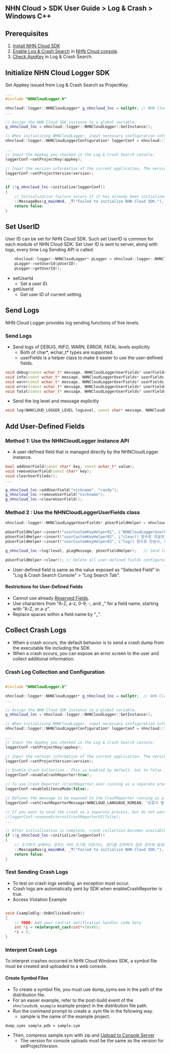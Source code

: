 ## NHN Cloud > SDK User Guide > Log & Crash > Windows C++

## Prerequisites

1. [Install NHN Cloud SDK](./getting-started-windows)
2. [Enable Log & Crash Search](https://docs.toast.com/ko/Analytics/Log%20&%20Crash%20Search/ko/console-guide/) in [NHN Cloud console](https://console.toast.com).
3. [Check AppKey](https://docs.toast.com/ko/Analytics/Log%20&%20Crash%20Search/ko/console-guide/#appkey) in Log & Crash Search.

## Initialize NHN Cloud Logger SDK

Set Appkey issued from Log & Crash Search as ProjectKey.


```cpp
...
#include "NHNCloudLogger.h"

nhncloud::logger::NHNCloudLogger* g_nhncloud_lnc = nullptr; // NHN Cloud SDK - Log & crash search
...

// Assign the NHN Cloud SDK instance to a global variable.
g_nhncloud_lnc = nhncloud::logger::NHNCloudLogger::GetInstance();

// When initializing NHNCloudLogger, input necessary configuration information.
nhncloud::logger::NHNCloudLoggerConfiguration* loggerConf = nhncloud::logger::NHNCloudLoggerConfiguration::GetInstance();

...
// Input the Appkey you checked in the Log & Crash Search console.
loggerConf->setProjectKey(appkey);

// Input the version information of the current application. The version information must match the version 
loggerConf->setProjectVersion(version);
...

if (!g_nhncloud_lnc->initialize(loggerConf))
{
	// Initialization failure occurs if it has already been initialized or if the AppKey is not inputted.
	::MessageBox(g_mainWnd, _T("Failed to initialize NHN Cloud SDK."), _T("Alert"), MB_OK);
	return false;
}

```

## Set UserID

User ID can be set for NHN Cloud SDK.
Such set UserID is common for each module of NHN Cloud SDK.
Set User ID is sent to server, along with logs, every time Log Sending API is called.

```cpp
    nhncloud::logger::NHNCloudLogger* pLogger = nhncloud::logger::NHNCloudLogger::GetInstance();
    pLogger->setUserId(pUserID);
    pLogger->getUserId();
```

* setUserId
    * Set a user ID.
* getUserId
    * Get user ID of current setting.

## Send Logs

NHN Cloud Logger provides log sending functions of five levels.

### Send Logs
* Send logs of DEBUG, INFO, WARN, ERROR, FATAL levels explicitly
    * Both of char*, wchar_t* types are supported.
    * userFields is a helper class to make it easier to use the user-defined fields.
```cpp
void debug(const wchar_t* message, NHNCloudLoggerUserFields* userFields = NULL);
void info(const wchar_t* message, NHNCloudLoggerUserFields* userFields = NULL);
void warn(const wchar_t* message, NHNCloudLoggerUserFields* userFields = NULL);
void error(const wchar_t* message, NHNCloudLoggerUserFields* userFields = NULL);
void fatal(const wchar_t* message, NHNCloudLoggerUserFields* userFields = NULL);
```
* Send the log level and message explicitly
```cpp
void log(NHNCLOUD_LOGGER_LEVEL logLevel, const char* message, NHNCloudLoggerUserFields* userFields = nullptr);
```

## Add User-Defined Fields
### Method 1: Use the NHNCloudLogger instance API

* A user-defined field that is managed directly by the NHNCloudLogger instance.

```cpp
bool addUserField(const char* key, const wchar_t* value);
void removeUserField(const char* key);
void clearUserFileds();
...

g_nhncloud_lnc->addUserField("nickname", "randy");
g_nhncloud_lnc->removeUserField("nickname");
g_nhncloud_lnc->cleareUserField();

```

### Method 2 : Use the NHNCloudLoggerUserFields class

```cpp
nhncloud::logger::NHNCloudLoggerUserFields* pUserFieldHelper = nhncloud::logger::NHNCloudLoggerUserFields::GetInstance(); // Get the custom field helper class.

pUserFieldHelper->insert("userCustomKeyHelper01", L"NHNCloudLoggerUserFields 헬퍼 클래스로 추가한 사용자 정의 필드\r\nCustom fields added with the NHNCloudLoggerUserFields helper class");
pUserFieldHelper->insert("userCustomKeyHelper02", L"clear() 함수로 지금껏 정의한 사용자 필드를 간단히 정리할 수 있어요.\r\nWith the clear() function, you can simply clear the custom fields you have defined so far.");
pUserFieldHelper->insert("userCustomKeyHelper03", L"log() 함수로 전송시, NHNCloudLoggerUserFields 클래스에 정의한 사용자 필드들은 로그 객체에 복사됩니다.\r\nWhen sending to the log() function, the user fields defined in the NHNCloudLoggerUserFields class are copied to the log object.");

g_nhncloud_lnc->log(level, pLogMessage, pUserFieldHelper);	 // Send log with user-defined fields.

pUserFieldHelper->clear(); // Delete all user-defined fields configured above.

```

*  User-defined field is same as the value exposed as "Selected Field" in "Log & Crash Search Console" > "Log Search Tab".

#### Restrictions for User-Defined Fields

* Cannot use already [Reserved Fields](./log-collector-reserved-fields).
* Use characters from "A-Z, a-z, 0-9, -, and _" for a field name, starting with "A-Z, or a-z".
* Replace spaces within a field name by "_".


## Collect Crash Logs
* When a crash occurs, the default behavior is to send a crash dump from the executable file including the SDK.
* When a crash occurs, you can expose an error screen to the user and collect additional information.

### Crash Log Collection and Configuration

```cpp

#include "NHNCloudLogger.h"

nhncloud::logger::NHNCloudLogger* g_nhncloud_lnc = nullptr;  // NHN Cloud SDK - Log & crash search
...

// Assign the NHN Cloud SDK instance to a global variable.
g_nhncloud_lnc = nhncloud::logger::NHNCloudLogger::GetInstance();

// When initializing NHNCloudLogger, input necessary configuration information.
nhncloud::logger::NHNCloudLoggerConfiguration* loggerConf = nhncloud::logger::NHNCloudLoggerConfiguration::GetInstance();

...
// Input the AppKey you checked in the Log & Crash Search console.
loggerConf->setProjectKey(appkey);

// Input the version information of the current application. The version information must match the version information inputted during the symbol file registration.
loggerConf->setProjectVersion(version);

// Enable Crash Collection - This is enabled by default. Set to false if you don't want crash collection.
loggerConf->enableCrashReporter(true);

// To use Crash Reporter (CrashReporter.exe) running as a separate process, set enableSilenceMode(false).
loggerConf->enableSilenceMode(false);

// Defines the message to be exposed to the CrashReporter running as a separate process. If not defined, the default message will be shown.
loggerConf->setCrashReporterMessage(NHNCLOUD_LANGUAGE_KOREAN, "오류가 발생한 상황...\n");

// If you want to send the crash as a separate process, but do not want to expose the UI to the user, set exposeExternalCrashReporterUI(false).
//loggerConf->exposeExternalCrashReporterUI(false);
...

// After initialization is complete, crash collection becomes available.
if (!g_nhncloud_lnc->initialize(loggerConf))
{
	// 초기화가 실패하는 경우는 이미 초기화 되었거나, 앱키를 입력하지 않은 경우에 발생합니다.
	::MessageBox(g_mainWnd, _T("Failed to initialize NHN Cloud SDK."), _T("Alert"), MB_OK);
	return false;
}

```

###  Test Sending Crash Logs

* To test on crash logs sending, an exception must occur.
* Crash logs are automatically sent by SDK when enableCrashReporter is true.
* Access Violation Example
```cpp

void CsampleDlg::OnBnClickedCrash()
{
    // TODO: Add your control notification handler code here
    int *i = reinterpret_cast<int*>(0x45);
    *i = 5;
}
```

### Interpret Crash Logs

To interpret crashes occurred in NHN Cloud Windows SDK, a symbol file must be created and uploaded to a web console.

#### Create Symbol Files

* To create a symbol file, you must use dump_syms.exe in the path of the distribution file.
* For an easier example, refer to the post-build event of the `nhncloudsdk_example` example project in the distribution file path.
* Run the command prompt to create a .sym file in the following way.
    * sample is the name of the example project.

```
dump_syms sample.pdb > sample.sym
```

* Then, compress sample.sym with zip and [Upload to Console Server](https://docs.toast.com/ko/Analytics/Log%20&%20Crash%20Search/ko/console-guide/#_24)
    * The version for console uploads must be the same as the version for setProjectVersion.
